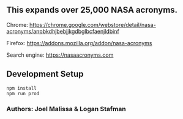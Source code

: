 ## This expands over 25,000 NASA acronyms.

Chrome: https://chrome.google.com/webstore/detail/nasa-acronyms/anpbkdhjbebjjkgdbglbcfaenjldbinf

Firefox: https://addons.mozilla.org/addon/nasa-acronyms

Search engine: https://nasaacronyms.com


## Development Setup 
````
npm install
npm run prod

````


### Authors: Joel Malissa & Logan Stafman
